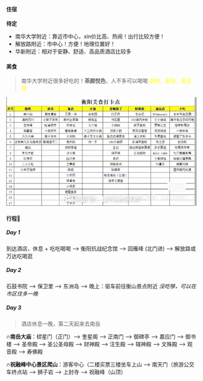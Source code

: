#### 住宿

**待定**
- 南华大学附近：靠近市中心，xin价比高、热闹！出行比较方便！ 
- 解放路附近：市中心！方便！地理位置好！
- 华新附近：相对于安静、舒适、高品质酒店比较多
#### 美食

> 南华大学附近很多好吃的！**茶颜悦色**，人不多可以喝喝
> <font color="#ffff00">卤粉、鱼粉、臭豆腐</font>

![|600](../pictures/632d2b78f3c3429f6fc927accde4f0d.jpg)
#### 行程🚗

##### Day 1

到达酒店，休息 + 吃吃喝喝  —> 衡阳抗战纪念馆 —> 回雁峰 (北门进)  —> 解放路或万达吃喝逛
##### Day 2

石鼓书院  —> 保卫里  —> 东洲岛 —> 晚上：驱车前往衡山景点附近
*没吃够，可以在市区住多一晚*
##### Day 3

> 酒店休息一晚，第二天起来去南岳

🔥**南岳大庙**：棂星门（正门）—> 奎星阁 —> 正南门 —> 御碑亭 —> 嘉应门 —> 御书楼 —> 圣帝殿 —> 圣公圣母殿 —> 财神殿 —> 注生殿 —> 辖神殿 —> 文殊殿 —> 观音殿 —> 寿佛殿 

🔥**祝融峰中心景区爬山**：游客中心（二楼买票三楼坐车上山 —> 南天门（旅游公交车终点站 —> 狮子岩 —> 上封寺  —> 祝融峰（山顶）

